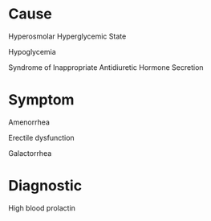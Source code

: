 # Cause

Hyperosmolar Hyperglycemic State

Hypoglycemia

Syndrome of Inappropriate Antidiuretic Hormone Secretion

# Symptom

Amenorrhea

Erectile dysfunction

Galactorrhea

# Diagnostic

High blood prolactin
